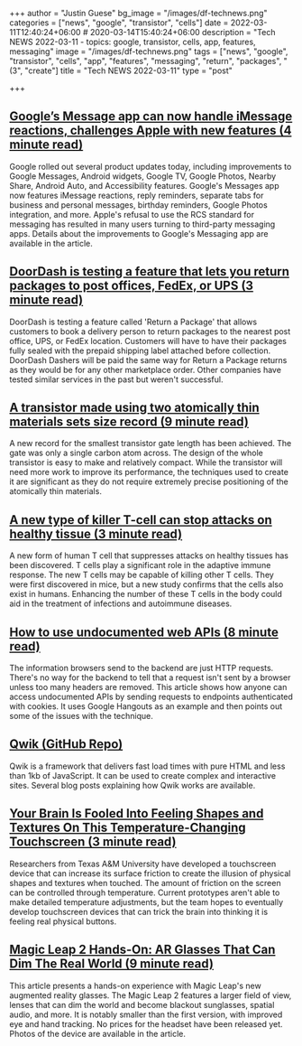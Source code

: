 +++
author = "Justin Guese"
bg_image = "/images/df-technews.png"
categories = ["news", "google", "transistor", "cells"]
date = 2022-03-11T12:40:24+06:00 # 2020-03-14T15:40:24+06:00
description = "Tech NEWS 2022-03-11 - topics: google, transistor, cells, app, features, messaging"
image = "/images/df-technews.png"
tags = ["news", "google", "transistor", "cells", "app", "features", "messaging", "return", "packages", "(3", "create"]
title = "Tech NEWS 2022-03-11"
type = "post"

+++

## [Google’s Message app can now handle iMessage reactions, challenges Apple with new features (4 minute read)](https://techcrunch.com/2022/03/10/googles-message-app-can-now-handle-imessage-reactions-challenges-apple-with-new-features/)

Google rolled out several product updates today, including improvements to Google Messages, Android widgets, Google TV, Google Photos, Nearby Share, Android Auto, and Accessibility features. Google's Messages app now features iMessage reactions, reply reminders, separate tabs for business and personal messages, birthday reminders, Google Photos integration, and more. Apple's refusal to use the RCS standard for messaging has resulted in many users turning to third-party messaging apps. Details about the improvements to Google's Messaging app are available in the article.

## [DoorDash is testing a feature that lets you return packages to post offices, FedEx, or UPS (3 minute read)](https://techcrunch.com/2022/03/10/doordash-is-testing-a-feature-that-lets-you-return-packages-to-post-offices-fedex-or-ups/)

DoorDash is testing a feature called 'Return a Package' that allows customers to book a delivery person to return packages to the nearest post office, UPS, or FedEx location. Customers will have to have their packages fully sealed with the prepaid shipping label attached before collection. DoorDash Dashers will be paid the same way for Return a Package returns as they would be for any other marketplace order. Other companies have tested similar services in the past but weren't successful.

## [A transistor made using two atomically thin materials sets size record (9 minute read)](https://arstechnica.com/science/2022/03/a-transistor-made-using-two-atomically-thin-materials-sets-size-record/)

A new record for the smallest transistor gate length has been achieved. The gate was only a single carbon atom across. The design of the whole transistor is easy to make and relatively compact. While the transistor will need more work to improve its performance, the techniques used to create it are significant as they do not require extremely precise positioning of the atomically thin materials.

## [A new type of killer T-cell can stop attacks on healthy tissue (3 minute read)](https://interestingengineering.com/killer-t-cell-healthy-tissue)

A new form of human T cell that suppresses attacks on healthy tissues has been discovered. T cells play a significant role in the adaptive immune response. The new T cells may be capable of killing other T cells. They were first discovered in mice, but a new study confirms that the cells also exist in humans. Enhancing the number of these T cells in the body could aid in the treatment of infections and autoimmune diseases.

## [How to use undocumented web APIs (8 minute read)](https://jvns.ca/blog/2022/03/10/how-to-use-undocumented-web-apis/)

The information browsers send to the backend are just HTTP requests. There's no way for the backend to tell that a request isn't sent by a browser unless too many headers are removed. This article shows how anyone can access undocumented APIs by sending requests to endpoints authenticated with cookies. It uses Google Hangouts as an example and then points out some of the issues with the technique.

## [Qwik (GitHub Repo)](https://github.com/BuilderIO/qwik)

Qwik is a framework that delivers fast load times with pure HTML and less than 1kb of JavaScript. It can be used to create complex and interactive sites. Several blog posts explaining how Qwik works are available.

## [Your Brain Is Fooled Into Feeling Shapes and Textures On This Temperature-Changing Touchscreen (3 minute read)](https://gizmodo.com/touchscreen-friction-temperature-texas-am-university-in-1848622614)

Researchers from Texas A&M University have developed a touchscreen device that can increase its surface friction to create the illusion of physical shapes and textures when touched. The amount of friction on the screen can be controlled through temperature. Current prototypes aren't able to make detailed temperature adjustments, but the team hopes to eventually develop touchscreen devices that can trick the brain into thinking it is feeling real physical buttons.

## [Magic Leap 2 Hands-On: AR Glasses That Can Dim The Real World (9 minute read)](https://www.cnet.com/tech/computing/features/magic-leap-2-hands-on-ar-glasses-that-can-dim-the-real-world/)

This article presents a hands-on experience with Magic Leap's new augmented reality glasses. The Magic Leap 2 features a larger field of view, lenses that can dim the world and become blackout sunglasses, spatial audio, and more. It is notably smaller than the first version, with improved eye and hand tracking. No prices for the headset have been released yet. Photos of the device are available in the article.

